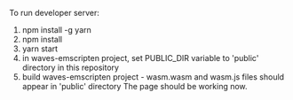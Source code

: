 To run developer server:
1. npm install -g yarn
2. npm install
3. yarn start
4. in waves-emscripten project, set PUBLIC_DIR variable to 'public' directory in this repository
5. build waves-emscripten project - wasm.wasm and wasm.js files should appear in 'public' directory
The page should be working now.